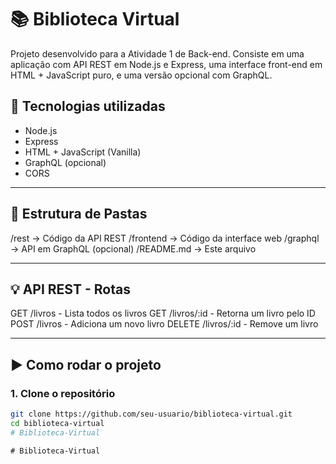 # 📚 Biblioteca Virtual

Projeto desenvolvido para a Atividade 1 de Back-end. Consiste em uma aplicação com API REST em Node.js e Express, uma interface front-end em HTML + JavaScript puro, e uma versão opcional com GraphQL.

## 🔧 Tecnologias utilizadas

- Node.js
- Express
- HTML + JavaScript (Vanilla)
- GraphQL (opcional)
- CORS

---

## 📁 Estrutura de Pastas

/rest → Código da API REST
/frontend → Código da interface web
/graphql → API em GraphQL (opcional)
/README.md → Este arquivo

---

## 💡 API REST - Rotas

GET /livros - Lista todos os livros
GET /livros/:id - Retorna um livro pelo ID
POST /livros - Adiciona um novo livro
DELETE /livros/:id - Remove um livro

---

## ▶️ Como rodar o projeto

### 1. Clone o repositório
```bash
git clone https://github.com/seu-usuario/biblioteca-virtual.git
cd biblioteca-virtual
#   B i b l i o t e c a - V i r t u a l  
 #   B i b l i o t e c a - V i r t u a l  
 